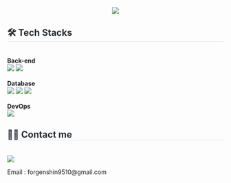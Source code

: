 <div align= "center">
    <img src="https://capsule-render.vercel.app/api?type=waving&color=gradient&height=180&text=HELLO%20?&animation=twinkling&fontColor=ffffff&fontSize=40" />
    </div>
    <div style="text-align: left;">
    <h2 style="border-bottom: 1px solid #d8dee4; color: #282d33;"> 🛠️ Tech Stacks </h2> <br> 
    <div style="margin: ; text-align: left;" "text-align: left;">
        <strong>Back-end</strong><br>
          <img src="https://img.shields.io/badge/Node.js-339933?style=for-the-badge&logo=Node.js&logoColor=white">
          <img src="https://img.shields.io/badge/Express-000000?style=for-the-badge&logo=Express&logoColor=white">
        <br><br><strong>Database</strong><br>
          <img src="https://img.shields.io/badge/MySQL-4479A1?style=for-the-badge&logo=MySQL&logoColor=white">
          <img src="https://img.shields.io/badge/Prisma-2D3748?style=for-the-badge&logo=Prisma&logoColor=white">
          <img src="https://img.shields.io/badge/redis-%23DC382D.svg?&style=for-the-badge&logo=redis&logoColor=white" />
        <br><br><strong>DevOps</strong><br>
          <img src="https://img.shields.io/badge/docker-%232496ED.svg?&style=for-the-badge&logo=docker&logoColor=white" />
          <br/></div>
    </div>
    <div style="text-align: left;">
    <h2 style="border-bottom: 1px solid #d8dee4; color: #282d33;"> 🧑‍💻 Contact me </h2> <br> 
    <div style="text-align: left;"> <a href=https://princeali.tistory.com/> <img src="https://img.shields.io/badge/Tistory-000000?style=for-the-badge&logo=Tistory&logoColor=white&link=https://princeali.tistory.com/"> </a>
        <p>Email : forgenshin9510@gmail.com</p>
          </div>  <br> 
    <div style="text-align: left;">  </div> 
    </div>
    
